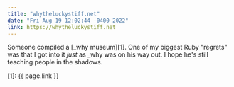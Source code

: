 ```yaml
---
title: "whytheluckystiff.net"
date: "Fri Aug 19 12:02:44 -0400 2022"
link: https://whytheluckystiff.net
---
```


Someone compiled a [_why museum][1]. One of my biggest Ruby "regrets" was that
I got into it _just_ as \_why was on his way out. I hope he's still teaching
people in the shadows.

[1]: {{ page.link }}

